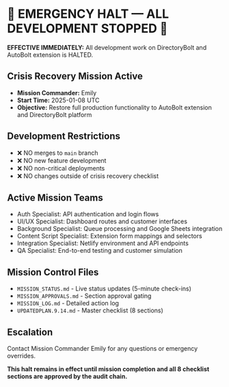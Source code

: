 # 🚨 EMERGENCY HALT — ALL DEVELOPMENT STOPPED 🚨

**EFFECTIVE IMMEDIATELY:** All development work on DirectoryBolt and AutoBolt extension is HALTED.

## Crisis Recovery Mission Active
- **Mission Commander:** Emily
- **Start Time:** 2025-01-08 UTC
- **Objective:** Restore full production functionality to AutoBolt extension and DirectoryBolt platform

## Development Restrictions
- ❌ NO merges to `main` branch
- ❌ NO new feature development
- ❌ NO non-critical deployments
- ❌ NO changes outside of crisis recovery checklist

## Active Mission Teams
- Auth Specialist: API authentication and login flows
- UI/UX Specialist: Dashboard routes and customer interfaces  
- Background Specialist: Queue processing and Google Sheets integration
- Content Script Specialist: Extension form mappings and selectors
- Integration Specialist: Netlify environment and API endpoints
- QA Specialist: End-to-end testing and customer simulation

## Mission Control Files
- `MISSION_STATUS.md` - Live status updates (5-minute check-ins)
- `MISSION_APPROVALS.md` - Section approval gating
- `MISSION_LOG.md` - Detailed action log
- `UPDATEDPLAN.9.14.md` - Master checklist (8 sections)

## Escalation
Contact Mission Commander Emily for any questions or emergency overrides.

**This halt remains in effect until mission completion and all 8 checklist sections are approved by the audit chain.**